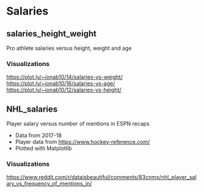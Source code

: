 # Salaries
## salaries_height_weight
Pro athlete salaries versus height, weight and age

### Visualizations
https://plot.ly/~ionab10/14/salaries-vs-weight/
https://plot.ly/~ionab10/16/salaries-vs-age/
https://plot.ly/~ionab10/12/salaries-vs-height/


## NHL_salaries
Player salary versus number of mentions in ESPN recaps
* Data from 2017-18
* Player data from https://www.hockey-reference.com/
* Plotted with Matplotlib

### Visualizations
https://www.reddit.com/r/dataisbeautiful/comments/83cnmx/nhl_player_salary_vs_frequency_of_mentions_in/

